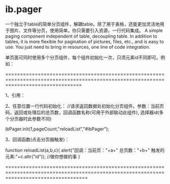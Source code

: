 # ib.pager
一个独立于table的简单分页组件，解耦table。除了用于表格，还能更加灵活地用于图片、文件等分页，使用简单。你只需要引入资源，一行代码集成。
A simple paging component independent of table, decoupling table. In addition to tables, it is more flexible for pagination of pictures, files, etc., 
and is easy to use. You just need to bring in resources, one line of code integration.

单页面可同时使用多个分页组件，每个组件初始化一次，只须元素id不同即可。例如：

======================================================================================================================================

1、引用：

<div id="ibPager" class="ibPager_"></div>

2、任意位置一行代码初始化：
//请求返回数据处初始化分页组件。参数：当前页码，返回或处理后的总页数，回调函数名称(可用于外部联动此组件), 选择器id(多个分页器时此参数不同)

ibPager.init(1,pageCount,"reloadList","#ibPager");

3、回调函数(点击分页器触发)：

function reloadList(a,b,c){
        alert("回调：当前页："+a+" 总页数："+b+"  触发的元素:"+c.attr("id"));
        //做你想做的事
}

========================================================================================================================================
